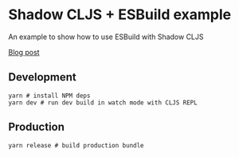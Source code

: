 # Shadow CLJS + ESBuild example

An example to show how to use ESBuild with Shadow CLJS

[Blog post]([https://www.metosin.fi/blog](https://www.metosin.fi/blog/2024-09-05-using-shadow-cljs-with-esbuild))

## Development
```shell
yarn # install NPM deps
yarn dev # run dev build in watch mode with CLJS REPL
```

## Production
```shell
yarn release # build production bundle
```
